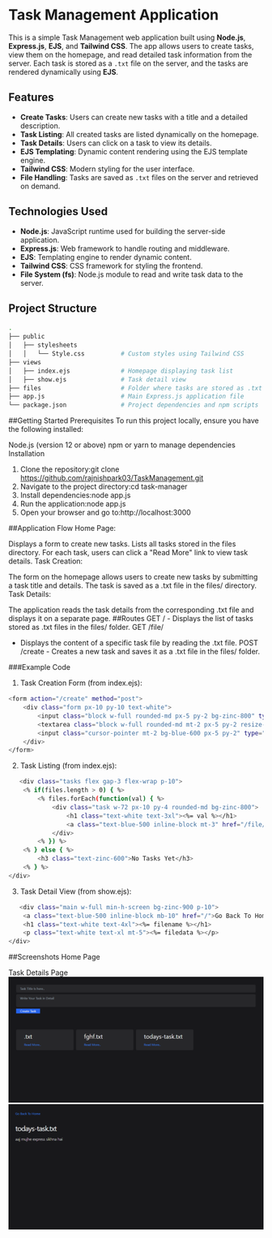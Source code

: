 # Task Management Application

This is a simple Task Management web application built using **Node.js**, **Express.js**, **EJS**, and **Tailwind CSS**. The app allows users to create tasks, view them on the homepage, and read detailed task information from the server. Each task is stored as a `.txt` file on the server, and the tasks are rendered dynamically using **EJS**.

## Features

- **Create Tasks**: Users can create new tasks with a title and a detailed description.
- **Task Listing**: All created tasks are listed dynamically on the homepage.
- **Task Details**: Users can click on a task to view its details.
- **EJS Templating**: Dynamic content rendering using the EJS template engine.
- **Tailwind CSS**: Modern styling for the user interface.
- **File Handling**: Tasks are saved as `.txt` files on the server and retrieved on demand.

## Technologies Used

- **Node.js**: JavaScript runtime used for building the server-side application.
- **Express.js**: Web framework to handle routing and middleware.
- **EJS**: Templating engine to render dynamic content.
- **Tailwind CSS**: CSS framework for styling the frontend.
- **File System (fs)**: Node.js module to read and write task data to the server.

## Project Structure

```bash
.
├── public
│   ├── stylesheets
│   │   └── Style.css          # Custom styles using Tailwind CSS
├── views
│   ├── index.ejs              # Homepage displaying task list
│   ├── show.ejs               # Task detail view
├── files                      # Folder where tasks are stored as .txt files
├── app.js                     # Main Express.js application file
└── package.json               # Project dependencies and npm scripts

```


##Getting Started
Prerequisites
To run this project locally, ensure you have the following installed:

Node.js (version 12 or above)
npm or yarn to manage dependencies
Installation
1. Clone the repository:git clone https://github.com/rajnishpark03/TaskManagement.git
2. Navigate to the project directory:cd task-manager
3. Install dependencies:node app.js
4. Run the application:node app.js
5. Open your browser and go to:http://localhost:3000

##Application Flow
Home Page:

Displays a form to create new tasks.
Lists all tasks stored in the files directory.
For each task, users can click a "Read More" link to view task details.
Task Creation:

The form on the homepage allows users to create new tasks by submitting a task title and details.
The task is saved as a .txt file in the files/ directory.
Task Details:

The application reads the task details from the corresponding .txt file and displays it on a separate page.
##Routes
GET / - Displays the list of tasks stored as .txt files in the files/ folder.
GET /file/
- Displays the content of a specific task file by reading the .txt file.
POST /create - Creates a new task and saves it as a .txt file in the files/ folder.

###Example Code
1. Task Creation Form (from index.ejs):
```bash
<form action="/create" method="post">
    <div class="form px-10 py-10 text-white">
        <input class="block w-full rounded-md px-5 py-2 bg-zinc-800" type="text" placeholder="Task Title" name="title">
        <textarea class="block w-full rounded-md mt-2 px-5 py-2 resize-none bg-zinc-800" placeholder="Task Details" name="details"></textarea>
        <input class="cursor-pointer mt-2 bg-blue-600 px-5 py-2" type="submit" value="Create Task">
    </div>
</form>
```

2. Task Listing (from index.ejs):
```bash
   <div class="tasks flex gap-3 flex-wrap p-10">
    <% if(files.length > 0) { %>
        <% files.forEach(function(val) { %>
            <div class="task w-72 px-10 py-4 rounded-md bg-zinc-800">
                <h1 class="text-white text-3xl"><%= val %></h1>
                <a class="text-blue-500 inline-block mt-3" href="/file/<%= val %>">Read More...</a>
            </div>
        <% }) %>
    <% } else { %>
        <h3 class="text-zinc-600">No Tasks Yet</h3>
    <% } %>
</div>
```

3. Task Detail View (from show.ejs):
```bash
   <div class="main w-full min-h-screen bg-zinc-900 p-10">
    <a class="text-blue-500 inline-block mb-10" href="/">Go Back To Home</a>
    <h1 class="text-white text-4xl"><%= filename %></h1>
    <p class="text-white text-xl mt-5"><%= filedata %></p>
</div>
```

##Screenshots
Home Page

Task Details Page
![Perview](https://github.com/rajnishpark03/TaskManagement_app/blob/main/images/Screenshot%202024-10-23%20213931.png)
![Preview](https://github.com/rajnishpark03/TaskManagement_app/blob/main/images/Screenshot%202024-10-23%20213942.png)





